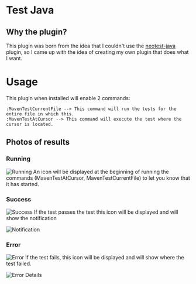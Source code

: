# Test Java
## Why the plugin?
This plugin was born from the idea that I couldn't use the [neotest-java](https://github.com/rcasia/neotest-java/issues/127#issue-2425621346) plugin, so I came up with the idea of creating my own plugin that does what I want.

# Usage
This plugin when installed will enable 2 commands:
```
:MavenTestCurrentFile --> This command will run the tests for the entire file in which this.
:MavenTestAtCursor --> This command will execute the test where the cursor is located.
```
## Photos of results

### Running
![Running](https://imgur.com/ZKaGPj0)
An icon will be displayed at the beginning of running the commands (MavenTestAtCursor, MavenTestCurrentFile) to let you know that it has started.

### Success
![Success](https://imgur.com/uHy96Ik)
If the test passes the test this icon will be displayed and will show the notification

![Notification](https://imgur.com/JWXZtex)

### Error
![Error](https://imgur.com/fKZjM34)
If the test fails, this icon will be displayed and will show where the test failed.

![Error Details](https://imgur.com/1et2Nxf)

